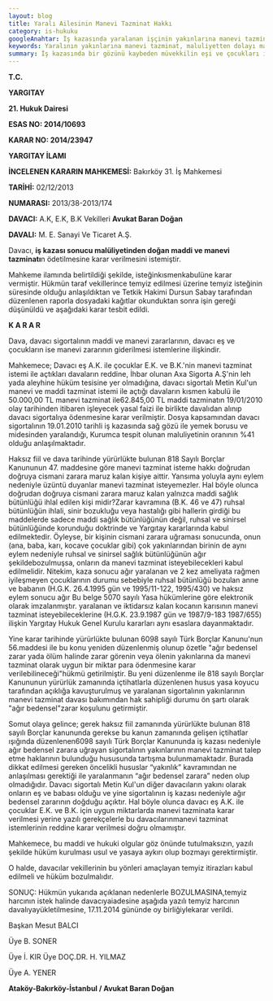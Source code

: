 ```yaml
---
layout: blog
title: Yaralı Ailesinin Manevi Tazminat Hakkı
category: is-hukuku
googleAnahtar: İş kazasında yaralanan işçinin yakınlarına manevi tazminat, maluliyetten dolayı manevi tazminat, ataköy avukat, bakırköy avukat, istanbul avukat
keywords: Yaralının yakınlarına manevi tazminat, maluliyetten dolayı manevi tazminat, ataköy avukat, bakırköy avukat, istanbul avukat, Avukat Baran Dogan
summary: İş kazasında bir gözünü kaybeden müvekkilin eşi ve çocukları için manevi tazminat talebimiz reddedilmiş, davayı temyiz etmemiz üzerine, Yargıtay davamızın kabulüne karar verilmesi gerektiğine hükmetti
---
```

**T.C.**

**YARGITAY**

**21. Hukuk Dairesi**

**ESAS NO: 2014/10693**

**KARAR NO: 2014/23947**

**YARGITAY İLAMI**

**İNCELENEN KARARIN
MAHKEMESİ:** Bakırköy 31. İş Mahkemesi

**TARİHİ:** 02/12/2013

**NUMARASI:** 2013/38-2013/174

**DAVACI:** A.K, E.K, B.K Vekilleri **Avukat Baran Doğan**

**DAVALI:** M. E. Sanayi Ve Ticaret A.Ş.

Davacı, **iş kazası sonucu malüliyetinden doğan maddi ve manevi tazminatı**n
ödetilmesine karar verilmesini istemiştir.

Mahkeme ilamında belirtildiği şekilde, isteğinkısmenkabulüne karar vermiştir.
Hükmün taraf vekillerince temyiz edilmesi üzerine temyiz isteğinin süresinde olduğu
anlaşıldıktan ve Tetkik Hakimi Dursun Sabay tarafından düzenlenen raporla dosyadaki
kağıtlar okunduktan sonra işin gereği düşünüldü ve aşağıdaki karar tesbit edildi.

**K A R A R**

Dava, davacı sigortalının maddi ve manevi zararlarının, davacı eş ve çocukların ise
manevi zararının giderilmesi istemlerine ilişkindir.

Mahkemece; Davacı eş A.K. ile çocuklar E.K. ve B.K.'nin manevi
tazminat istemi ile açtıkları davaların reddine, İhbar olunan Axa Sigorta A.Ş'nin leh yada
aleyhine hüküm tesisine yer olmadığına, davacı sigortalı Metin Kul'un manevi ve maddi
tazminat istemi ile açtığı davaların kısmen kabulü ile 50.000,00 TL manevi tazminat
ile62.845,00 TL maddi tazminatın 19/01/2010 olay tarihinden itibaren işleyecek yasal faizi ile
birlikte davalıdan alınıp davacı sigortalıya ödenmesine karar verilmiştir.
 Dosya kapsamından davacı sigortalının 19.01.2010 tarihli iş kazasında sağ gözü ile
yemek borusu ve midesinden yaralandığı, Kurumca tespit olunan maluliyetinin oranının %41
olduğu anlaşılmaktadır.

Haksız fiil ve dava tarihinde yürürlükte bulunan 818 Sayılı Borçlar Kanununun 47.
maddesine göre manevi tazminat isteme hakkı doğrudan doğruya cismani zarara maruz kalan
kişiye aittir. Yansıma yoluyla aynı eylem nedeniyle üzüntü duyanlar manevi tazminat
isteyemezler. Hal böyle olunca doğrudan doğruya cismani zarara maruz kalan yalnızca maddi
sağlık bütünlüğü ihlal edilen kişi midir?Zarar kavramına (B.K. 46 ve 47) ruhsal bütünlüğün
ihlali, sinir bozukluğu veya hastalığı gibi hallerin girdiği bu maddelerde sadece maddi sağlık
bütünlüğünün değil, ruhsal ve sinirsel bütünlüğünde korunduğu doktrinde ve Yargıtay
kararlarında kabul edilmektedir. Öyleyse, bir kişinin cismani zarara uğraması sonucunda,
onun (ana, baba, karı, kocave çocuklar gibi) çok yakınlarından birinin de aynı eylem
nedeniyle ruhsal ve sinirsel sağlık bütünlüğünün ağır şekildebozulmuşsa, onların da manevi
tazminat isteyebilecekleri kabul edilmelidir. Nitekim, kaza sonucu ağır yaralanan ve 2 kez
ameliyata rağmen iyileşmeyen çocuklarının durumu sebebiyle ruhsal bütünlüğü bozulan anne
ve babanın (H.G.K. 26.4.1995 gün ve 1995/11-122, 1995/430) ve haksız eylem sonucu ağır Bu belge 5070 sayılı Yasa hükümlerine göre elektronik olarak imzalanmıştır.
yaralanan ve iktidarsız kalan kocanın karısının manevi tazminat isteyebileceklerine (H.G.K. 23.9.1987 gün ve 1987/9-183 1987/655) ilişkin Yargıtay Hukuk Genel Kurulu kararları aynı esaslara dayanmaktadır.

Yine karar tarihinde yürürlükte bulunan 6098 sayılı Türk Borçlar Kanunu'nun
56.maddesi ile bu konu yeniden düzenlenmiş olunup özetle "ağır bedensel zarar yada ölüm
halinde zarar görenin veya ölenin yakınlarına da manevi tazminat olarak uygun bir miktar
para ödenmesine karar verilebilineceği"hükmü getirilmiştir. Bu yeni düzenlenme ile 818 sayılı
Borçlar Kanununun yürürlük zamanında içtihatlarla düzenlenen husus yasa koyucu tarafından
açıklığa kavuşturulmuş ve yaralanan sigortalının yakınlarının manevi tazminat davası
bakımından hak sahipliği durumu ön şartı olarak "ağır bedensel"zarar koşulunu getirmiştir.

Somut olaya gelince; gerek haksız fiil zamanında yürürlükte bulunan 818 sayılı
Borçlar kanununda gerekse bu kanun zamanında gelişen içtihatlar ışığında düzenlenen6098
sayılı Türk Borçlar Kanununda iş kazası nedeniyle ağır bedensel zarara uğrayan sigortalının
yakınlarının manevi tazminat talep etme haklarının bulunduğu hususunda tartışma
bulunmamaktadır. Burada dikkat edilmesi gereken öncelikli hususlar “yakınlık” kavramından
ne anlaşılması gerektiği ile yaralanmanın “ağır bedensel zarara” neden olup olmadığıdır.
Davacı sigortalı Metin Kul'un diğer davacıların yakını olarak onların eş ve babası olduğu ve
yine sigortalının iş kazası nedeniyle ağır bedensel zararının doğduğu açıktır. Hal böyle olunca
davacı eş A.K. ile çocuklar E.K. ve B.K. için uygun miktarlarda manevi
tazminata karar verilmesi yerine yazılı gerekçelerle bu davacılarınmanevi tazminat
istemlerinin reddine karar verilmesi doğru olmamıştır.

Mahkemece, bu maddi ve hukuki olgular göz önünde tutulmaksızın, yazılı şekilde
hüküm kurulması usul ve yasaya aykırı olup bozmayı gerektirmiştir.

O halde, davacılar vekillerinin bu yönleri amaçlayan temyiz itirazları kabul
edilmeli ve hüküm bozulmalıdır.

SONUÇ: Hükmün yukarıda açıklanan nedenlerle BOZULMASINA,temyiz harcının
istek halinde davacıyaiadesine aşağıda yazılı temyiz harcının davalıyayükletilmesine,
17.11.2014 gününde oy birliğiylekarar verildi.

Başkan
Mesut BALCI

Üye
B. SONER

Üye
İ. KIR
Üye
DOÇ.DR. H.
YILMAZ

Üye
A. YENER

**Ataköy-Bakırköy-İstanbul / Avukat Baran Doğan**
